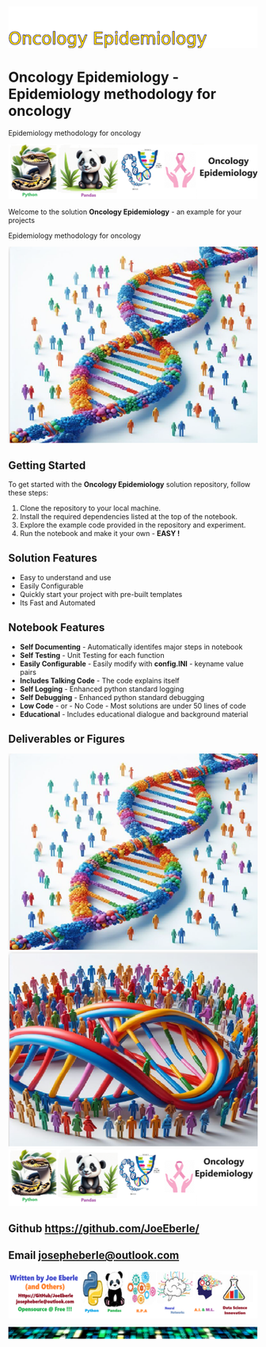 
![Image image_filename](solution_sign.png)

# Oncology Epidemiology - Epidemiology methodology for oncology 
Epidemiology methodology for oncology 

![Image image_filename](code.png)

Welcome to the solution **Oncology Epidemiology** - an example for your projects

Epidemiology methodology for oncology 

![Image image_filename](sample.png)

## Getting Started
To get started with the **Oncology Epidemiology** solution repository, follow these steps:
1. Clone the repository to your local machine.
2. Install the required dependencies listed at the top of the notebook.
3. Explore the example code provided in the repository and experiment.
4. Run the notebook and make it your own - **EASY !**
    
## Solution Features
- Easy to understand and use  
- Easily Configurable 
- Quickly start your project with pre-built templates
- Its Fast and Automated

## Notebook Features
- **Self Documenting** - Automatically identifes major steps in notebook 
- **Self Testing** - Unit Testing for each function
- **Easily Configurable** - Easily modify with **config.INI** - keyname value pairs
- **Includes Talking Code** - The code explains itself 
- **Self Logging** - Enhanced python standard logging   
- **Self Debugging** - Enhanced python standard debugging
- **Low Code** - or - No Code  - Most solutions are under 50 lines of code
- **Educational** - Includes educational dialogue and background material
    
## Deliverables or Figures
 ![additional_image](cancer_care.png)  <br>![additional_image](oncology_epidemiology.png)  <br>![additional_image](onology_epidemiology.png)  <br>
    

## Github    https://github.com/JoeEberle/ 
## Email  josepheberle@outlook.com 

    
![Developer](developer.png)

![Brand](brand.png)
    